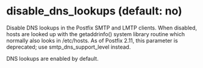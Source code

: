 # disable_dns_lookups (default: no)

Disable DNS lookups in the Postfix SMTP and LMTP clients. When
disabled, hosts are looked up with the getaddrinfo() system
library routine which normally also looks in /etc/hosts. As of
Postfix 2.11, this parameter is deprecated; use smtp\_dns\_support\_level
instead.




DNS lookups are enabled by default.



